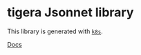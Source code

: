 # tigera Jsonnet library

This library is generated with [`k8s`](https://github.com/jsonnet-libs/k8s).

[Docs](https://jsonnet-libs.github.io/tigera-libsonnet)
